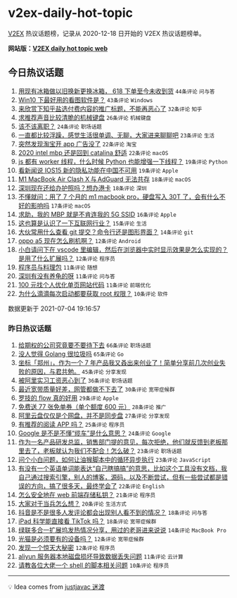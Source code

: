 # v2ex-daily-hot-topic

[V2EX](https://www.v2ex.com/) 热议话题榜，记录从 2020-12-18 日开始的 V2EX 热议话题榜单。

**网站版：[V2EX daily hot topic web](https://boojack.github.io/v2ex-daily-hot-topic-web/)**

## 今日热议话题

<!-- TODAY BEGIN -->

1. [用现有冰箱做以旧换新更换冰箱， 618 下单至今未收到货](https://www.v2ex.com/t/787399) `44条评论` `问与答`
1. [Win10 下最好用的看图软件是？](https://www.v2ex.com/t/787453) `43条评论` `Windows`
1. [来欣赏下知乎盐选付费内容的推广标题，不能再恶心了](https://www.v2ex.com/t/787416) `32条评论` `知乎`
1. [求推荐声音比较清脆的机械键盘](https://www.v2ex.com/t/787400) `26条评论` `机械键盘`
1. [该不该离职？](https://www.v2ex.com/t/787457) `24条评论` `职场话题`
1. [一直都比较浮躁，感觉生活很单调、无聊，大家进来聊聊吧](https://www.v2ex.com/t/787428) `23条评论` `生活`
1. [突然发现淘宝开 app 广告没了](https://www.v2ex.com/t/787460) `22条评论` `淘宝`
1. [2020 intel mbp 还是回到 catalina 舒适](https://www.v2ex.com/t/787412) `22条评论` `macOS`
1. [js 都有 worker 线程，什么时候 Python 也能增强一下线程？](https://www.v2ex.com/t/787433) `19条评论` `Python`
1. [看新闻说 IOS15 新的隐私功能在中国不可用](https://www.v2ex.com/t/787429) `19条评论` `Apple`
1. [M1 MacBook Air Clash X 与 AdGuard 无法共存](https://www.v2ex.com/t/787455) `18条评论` `macOS`
1. [深圳现在还给办护照吗？想办港卡](https://www.v2ex.com/t/787401) `18条评论` `深圳`
1. [不懂就问：用了 7 个月的 m1 macbook pro，硬盘写入 30T 了，会有什么不好的影响吗](https://www.v2ex.com/t/787430) `17条评论` `macOS`
1. [求助，我的 MBP 就是不肯连我的 5G SSID](https://www.v2ex.com/t/787482) `16条评论` `Apple`
1. [这也算是认识了一下互联网行业？](https://www.v2ex.com/t/787452) `15条评论` `生活`
1. [大伙常用什么查看 git 提交？命令行还是图形界面？](https://www.v2ex.com/t/787434) `14条评论` `git`
1. [oppo a5 现在怎么刷机啊？](https://www.v2ex.com/t/787458) `12条评论` `Android`
1. [小白请问下在 vscode 里编辑，然后在浏览器中实时显示效果是怎么实现的？是用了什么扩展吗？](https://www.v2ex.com/t/787426) `12条评论` `程序员`
1. [程序员与料理包](https://www.v2ex.com/t/787491) `11条评论` `随想`
1. [深圳有没有养龟的呀](https://www.v2ex.com/t/787468) `11条评论` `问与答`
1. [100 元找个人优化单页网站代码](https://www.v2ex.com/t/787431) `11条评论` `前端优化`
1. [为什么滴滴每次启动都要获取 root 权限？](https://www.v2ex.com/t/787475) `10条评论` `软件`

数据更新于 2021-07-04 19:16:57

<!-- TODAY END -->

### 昨日热议话题

<!-- YESTERDAY BEGIN -->

1. [给期权的公司究竟要不要待下去](https://www.v2ex.com/t/787259) `66条评论` `职场话题`
1. [没人觉得 Golang 很垃圾吗](https://www.v2ex.com/t/787343) `65条评论` `Go`
1. [坐标「郑州」，作为一个 7 年产品我又叒出来创业了！简单分享前几次创业失败的原因，与君共勉。](https://www.v2ex.com/t/787263) `45条评论` `分享发现`
1. [被阿里实习工资恶心到了](https://www.v2ex.com/t/787351) `36条评论` `职场话题`
1. [最近宽带质量好差，网管都做不下去了](https://www.v2ex.com/t/787299) `30条评论` `宽带症候群`
1. [罗技的 flow 真的好用](https://www.v2ex.com/t/787272) `29条评论` `Apple`
1. [免费送 77 张免单券（单个额度 600 元）](https://www.v2ex.com/t/787329) `28条评论` `推广`
1. [阿里云盘仅仅是个网盘，并不是同步盘](https://www.v2ex.com/t/787258) `27条评论` `分享发现`
1. [有推荐的阅读 APP 吗？](https://www.v2ex.com/t/787310) `25条评论` `程序员`
1. [Google 是不是不懂“缆车”是什么意思？](https://www.v2ex.com/t/787270) `24条评论` `Google`
1. [作为一名产品研发总监，销售部门提的意见，每次拒绝，他们就反馈到老板那里去了，老板就认为我们不配合！怎么破？](https://www.v2ex.com/t/787251) `23条评论` `职场话题`
1. [问个小白问题，如何让油猴脚本中的循环异步执行](https://www.v2ex.com/t/787256) `23条评论` `JavaScript`
1. [有没有一个英语单词能表达“自己瞎搞搞”的意思，比如这个工具没有文档，我自己通过搜索引擎，别人的博客，源码，以及不断尝试，但有一些尝试都是错误的方向，搞了很多天，最终学会了](https://www.v2ex.com/t/787357) `22条评论` `English`
1. [怎么安全地在 web 前端存储私钥？](https://www.v2ex.com/t/787379) `21条评论` `程序员`
1. [大家对于当兵怎么想？](https://www.v2ex.com/t/787278) `20条评论` `生活方式`
1. [抖音是不是很多人发评论都会出现别人看不到的情况？](https://www.v2ex.com/t/787325) `18条评论` `问与答`
1. [iPad 科学能直接看 TikTok 吗？](https://www.v2ex.com/t/787254) `18条评论` `宽带症候群`
1. [绿联多合一扩展坞发热情况分享，用过的老哥进来说说](https://www.v2ex.com/t/787332) `14条评论` `MacBook Pro`
1. [光猫是必须要有的设备吗？](https://www.v2ex.com/t/787335) `12条评论` `宽带症候群`
1. [发现一个惊天大秘密](https://www.v2ex.com/t/787252) `12条评论` `程序员`
1. [aliyun 服务器本地磁盘损坏导致数据丢失问题](https://www.v2ex.com/t/787328) `11条评论` `云计算`
1. [请教各位大佬一个 shell 的脚本相关问题](https://www.v2ex.com/t/787389) `10条评论` `程序员`

<!-- YESTERDAY END -->

---

💡 Idea comes from [justjavac 迷渡](https://github.com/justjavac/)
